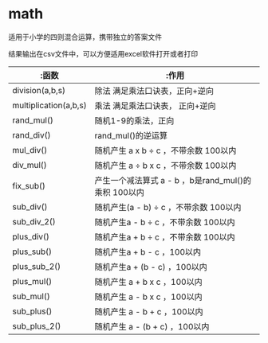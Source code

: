 # math
  
适用于小学的四则混合运算，携带独立的答案文件

结果输出在csv文件中，可以方便适用excel软件打开或者打印

|:函数|:作用|
|----------------------|------------------------------------------------|
|division(a,b,s)       |除法 满足乘法口诀表，正向+逆向 |
|multiplication(a,b,s) |乘法 满足乘法口诀表， 正向+逆向 |
|rand_mul()            |随机1-9的乘法，正向 |
|rand_div()            |rand_mul()的逆运算 |
|mul_div()             |随机产生 a x b ÷ c ，不带余数 100以内 |
|div_mul()             |随机产生 a ÷ b x c ，不带余数 100以内 |
|fix_sub()             |产生一个减法算式 a - b ，b是rand_mul()的乘积 100以内 |
|sub_div()             |随机产生(a - b) ÷ c ，不带余数 100以内 |
|sub_div_2()           |随机产生a - b ÷ c ，不带余数 100以内 |
|plus_div()            |随机产生a + b ÷ c ，不带余数 100以内 |
|plus_sub()            |随机产生a + b - c ，100以内 |
|plus_sub_2()          |随机产生a + (b - c) ，100以内 |
|plus_mul()            |随机产生 a + b x c ，100以内 |
|sub_mul()             |随机产生 a - b x c ，100以内 |
|sub_plus()            |随机产生 a - b + c ，100以内 |
|sub_plus_2()          |随机产生 a - (b + c) ，100以内 |
